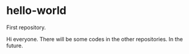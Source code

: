 # hello-world
First repository. 

Hi everyone.
There will be some codes in the other repositories. In the future.
